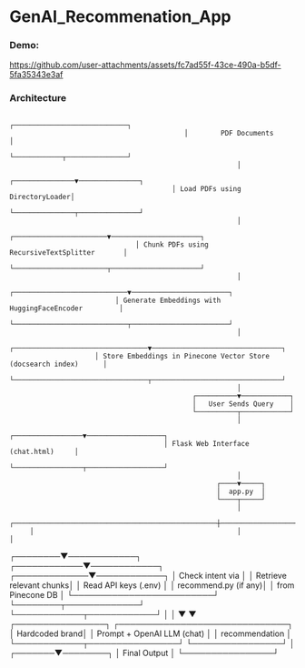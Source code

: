 # GenAI_Recommenation_App

### Demo:

https://github.com/user-attachments/assets/fc7ad55f-43ce-490a-b5df-5fa35343e3af


### Architecture 
                                               ┌────────────────────────────┐
                                               │        PDF Documents       │
                                               └────────────┬───────────────┘
                                                            │
                                            ┌───────────────▼───────────────┐
                                            │ Load PDFs using DirectoryLoader│
                                            └───────────────┬───────────────┘
                                                            │
                                   ┌───────────────────────▼──────────────────────┐
                                   │ Chunk PDFs using RecursiveTextSplitter       │
                                   └───────────────────────┬──────────────────────┘
                                                            │
                              ┌────────────────────────────▼────────────────────────┐
                              │ Generate Embeddings with HuggingFaceEncoder         │
                              └────────────────────────────┬────────────────────────┘
                                                            │
                         ┌─────────────────────────────────▼────────────────────────────────┐
                         │ Store Embeddings in Pinecone Vector Store (docsearch index)      │
                         └─────────────────────────────────┬────────────────────────────────┘
                                                            │
                                                 ┌──────────▼────────────┐
                                                 │   User Sends Query    │
                                                 └──────────┬────────────┘
                                                            │
                                          ┌─────────────────▼───────────────────┐
                                          │ Flask Web Interface (chat.html)     │
                                          └─────────────────┬───────────────────┘
                                                            │
                                                       ┌────▼─────┐
                                                       │  app.py  │
                                                       └────┬─────┘
                                                            │
         ┌──────────────────────────────────────────────────┼─────────────────────────────────────────────────┐
         │                                                  │                                                 │
┌────────▼────────────┐                        ┌────────────▼────────────┐                      ┌─────────────▼────────────┐
│ Check intent via     │                        │ Retrieve relevant chunks│                      │ Read API keys (.env)     │
│ recommend.py (if any)│                        │ from Pinecone DB        │                      └─────────────────────────┘
└────────┬─────────────┘                        └────────────┬────────────┘
         │                                                  │
         ▼                                                  ▼
┌────────────────┐                          ┌──────────────────────────────┐
│ Hardcoded brand│                          │ Prompt + OpenAI LLM (chat)   │
│ recommendation │                          └────────────┬────────────────┘
└────────────────┘                                       │
                                                 ┌───────▼────────┐
                                                 │ Final Output   │
                                                 └────────────────┘

